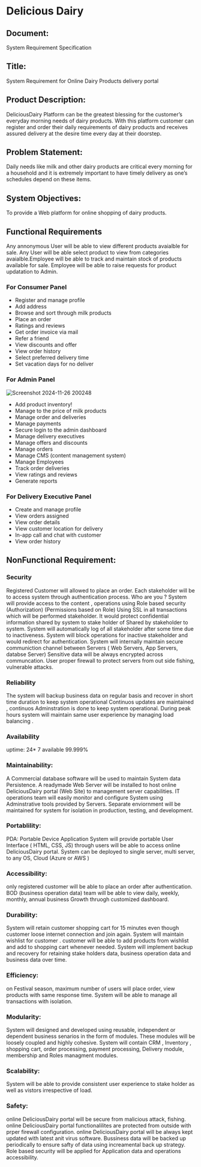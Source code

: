 # Delicious Dairy
## Document:
System Requirement Specification

## Title:
System Requirement for Online Dairy Products delivery portal

## Product Description:
DeliciousDairy Platform can be the greatest blessing for the customer’s everyday morning needs of dairy products. With this platform customer can register and order their daily requirements of dairy products and receives assured delivery at the desire time every day at their doorstep.

## Problem Statement:
Daily needs like milk and other dairy products are critical every morning for a household and it is extremely important to have timely delivery as one’s schedules depend on these items. 

## System Objectives:
To provide a Web platform for online shopping of dairy products. 


## Functional Requirements

Any annonymous User will be able to view different products avaialble for sale. Any User will be able select product to view from categories avaialble.Employee will be able to track and maintain stock of products available for sale. Employee will be able to raise requests for product updatation to Admin.

### For Consumer Panel
- Register and manage profile
- Add address
- Browse and sort through milk products
- Place an order
- Ratings and reviews
- Get order invoice via mail
- Refer a friend
- View discounts and offer
- View order history
- Select preferred delivery time
- Set vacation days for no deliver

### For Admin Panel
![Screenshot 2024-11-26 200248](https://github.com/user-attachments/assets/b8338a49-1e28-43cf-82b8-022ba2656184)

- Add product inventory!
- Manage to the price of milk products
- Manage order and deliveries
- Manage payments
- Secure login to the admin dashboard
- Manage delivery executives
- Manage offers and discounts
- Manage orders
- Manage CMS (content management system)
- Manage Employees
- Track order deliveries
- View ratings and reviews
- Generate reports

### For Delivery Executive Panel
- Create and manage profile
- View orders assigned
- View order details
- View customer location for delivery
- In-app call and chat with customer
- View order history

## NonFunctional Requirement:
### Security
Registered Customer will allowed to place an order. Each stakeholder will be to access system through authentication process. Who are you ? System will provide access to the content , operations using Role based security (Authorization) (Permissions based on Role) Using SSL in all transactions which will be performed stakeholder. It would protect confidential information shared by system to stake holder of Shared by stakeholder to system. System will automatically log of all stakeholder after some time due to inactiveness. System will block operations for inactive stakeholder and would redirect for authentication. System will internally maintain secure communiction channel between Servers ( Web Servers, App Servers, databse Server) Sensitive data will be always encrypted across communcation. User proper firewall to protect servers from out side fishing, vulnerable attacks.

### Reliability
The system will backup business data on regular basis and recover in short time duration to keep system operational Continuos updates are maintained , continuos Adminstration is done to keep system operational. During peak hours system will maintain same user experience by managing load balancing .

### Availability
uptime: 24* 7 available 99.999%

### Maintainability:
A Commercial database software will be used to maintain System data Persistence. A readymade Web Server will be installed to host online DeliciousDairy portal (Web Site) to management server capabilities. IT operations team will easily monitor and configure System using Adminstrative tools provided by Servers. Separate enviornment will be maintained for system for isolation in production, testing, and development.

### Portablility:
PDA: Portable Device Application System will provide portable User Interface ( HTML, CSS, JS) through users will be able to access online DeliciousDairy portal. System can be deployed to single server, multi server, to any OS, Cloud (Azure or AWS )

### Accessibility:
only registered customer will be able to place an order after authentication. BOD (business operation data) team will be able to view daily, weekly, monthly, annual business Growth thruogh customized dashboard.

### Durability:
System will retain customer shopping cart for 15 minutes even though customer loose internet connection and join again. System will maintain wishlist for customer . customer will be able to add products from wishlist and add to shopping cart whenever needed. System will implement backup and recovery for retaining stake holders data, business operation data and business data over time.

### Efficiency:
on Festival season, maximum number of users will place order, view products with same response time. System will be able to manage all transactions with isolation.

### Modularity:
System will designed and developed using reusable, independent or dependent business senarios in the form of modules. These modules will be loosely coupled and highly cohesive. System will contain CRM , Inventory , shopping cart, order processing, payment processing, Delivery module, membership and Roles managment modules.

### Scalability:
System will be able to provide consistent user experience to stake holder as well as vistors irrespective of load.

### Safety:
online DeliciousDairy portal will be secure from malicious attack, fishing. online DeliciousDairy portal functionalilites are protected from outside with prper firewall configuration. online DeliciousDairy portal will be always kept updated with latest anit virus software. Bussiness data will be backed up periodically to ensure safty of data using increamental back up strategy. Role based security will be applied for Application data and operations accessibility.



















